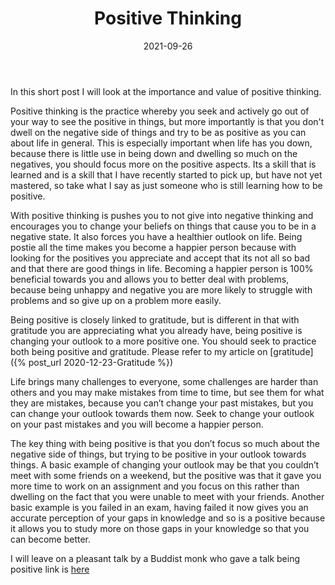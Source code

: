﻿---
title: "Positive Thinking"
date: 2021-09-26
classes: wide
categories:
  - Wellbeing
---

In this short post I will look at the importance and value of positive thinking. 

Positive thinking is the practice whereby you seek and actively go out of your way to see the positive in things, but more importantly is that you don't dwell on the negative side of things and try to be as positive as you can about life in general. This is especially important when life has you down, because there is little use in being down and dwelling so much on the negatives, you should focus more on the positive aspects. Its a skill that is learned and is a skill that I have recently started to pick up, but have not yet mastered, so take what I say as just someone who is still learning how to be positive. 

With positive thinking is pushes you to not give into negative thinking and encourages you to change your beliefs on things that cause you to be in a negative state. It also forces you have a healthier outlook on life. Being postie all the time makes you become a happier person because with looking for the positives you appreciate and accept that its not all so bad and that there are good things in life. Becoming a happier person is 100% beneficial towards you and allows you to better deal with problems, because being unhappy and negative you are more likely to struggle with problems and so give up on a problem more easily.  

Being positive is closely linked to gratitude, but is different in that with gratitude you are appreciating what you already have, being positive is changing your outlook to a more positive one. You should seek to practice both being positive and gratitude. Please refer to my article on [gratitude]({% post_url 2020-12-23-Gratitude %})

Life brings many challenges to everyone, some challenges are harder than others and you may make mistakes from time to time, but see them for what they are mistakes, because you can’t change your past mistakes, but you can change your outlook towards them now. Seek to change your outlook on your past mistakes and you will become a happier person. 
  
The key thing with being positive is that you don’t focus so much about the negative side of things, but trying to be positive in your outlook towards things. A basic example of changing your outlook may be that you couldn’t meet with some friends on a weekend, but the positive was that it gave you more time to work on an assignment and you focus on this rather than dwelling on the fact that you were unable to meet with your friends. Another basic example is you failed in an exam, having failed it now gives you an accurate perception of your gaps in knowledge and so is a positive because it allows you to study more on those gaps in your knowledge so that you can become better. 

I will leave on a pleasant talk by a Buddist monk who gave a talk being positive link is [here](https://www.youtube.com/watch?v=goo2IMA-nBw)
